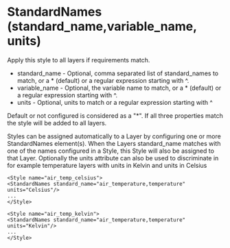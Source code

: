 StandardNames (standard_name,variable_name, units)
====================================================

Apply this style to all layers if requirements match.

-   standard_name - Optional, comma separated list of standard_names
    to match, or a \* (default) or a regular expression starting with
    \^.
-   variable_name - Optional, the variable name to match, or a \*
    (default) or a regular expression starting with \^.
-   units - Optional, units to match or a regular expression starting
    with \^

Default or not configured is considered as a "\*". If all three
properties match the style will be added to all layers.

Styles can be assigned automatically to a Layer by configuring one or
more StandardNames element(s). When the Layers standard_name matches
with one of the names configured in a Style, this Style will also be
assigned to that Layer. Optionally the units attribute can also be used
to discriminate in for example temperature layers with units in Kelvin
and units in Celsius

```
<Style name="air_temp_celsius">
<StandardNames standard_name="air_temperature,temperature"
units="Celsius"/>
...
</Style>

<Style name="air_temp_kelvin">
<StandardNames standard_name="air_temperature,temperature"
units="Kelvin"/>
...
</Style>

```
